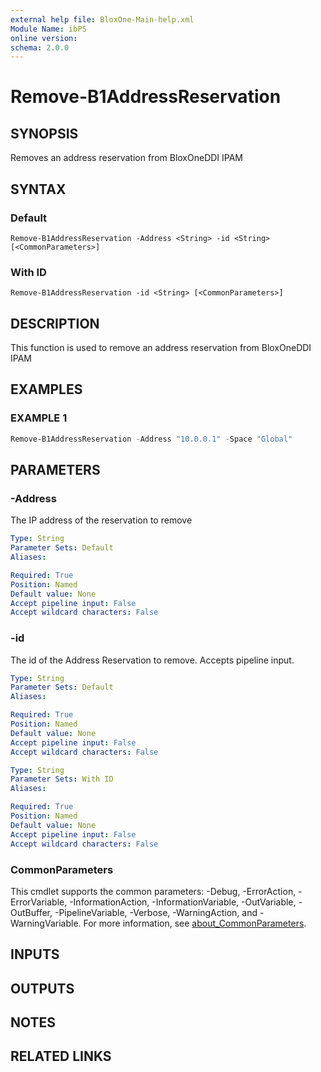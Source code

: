 ```yaml
---
external help file: BloxOne-Main-help.xml
Module Name: ibPS
online version:
schema: 2.0.0
---
```


# Remove-B1AddressReservation

## SYNOPSIS
Removes an address reservation from BloxOneDDI IPAM

## SYNTAX

### Default
```
Remove-B1AddressReservation -Address <String> -id <String> [<CommonParameters>]
```

### With ID
```
Remove-B1AddressReservation -id <String> [<CommonParameters>]
```

## DESCRIPTION
This function is used to remove an address reservation from BloxOneDDI IPAM

## EXAMPLES

### EXAMPLE 1
```powershell
Remove-B1AddressReservation -Address "10.0.0.1" -Space "Global"
```

## PARAMETERS

### -Address
The IP address of the reservation to remove

```yaml
Type: String
Parameter Sets: Default
Aliases:

Required: True
Position: Named
Default value: None
Accept pipeline input: False
Accept wildcard characters: False
```

### -id
The id of the Address Reservation to remove.
Accepts pipeline input.

```yaml
Type: String
Parameter Sets: Default
Aliases:

Required: True
Position: Named
Default value: None
Accept pipeline input: False
Accept wildcard characters: False
```

```yaml
Type: String
Parameter Sets: With ID
Aliases:

Required: True
Position: Named
Default value: None
Accept pipeline input: False
Accept wildcard characters: False
```

### CommonParameters
This cmdlet supports the common parameters: -Debug, -ErrorAction, -ErrorVariable, -InformationAction, -InformationVariable, -OutVariable, -OutBuffer, -PipelineVariable, -Verbose, -WarningAction, and -WarningVariable. For more information, see [about_CommonParameters](http://go.microsoft.com/fwlink/?LinkID=113216).

## INPUTS

## OUTPUTS

## NOTES

## RELATED LINKS

